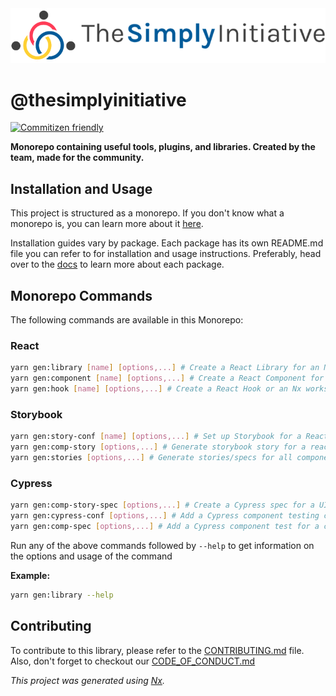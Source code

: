 <a href="https://gitlab.com/tsi-libs/the-simply-initiative">
  <img src="images/logo.png" alt="Logo">
</a>

# @thesimplyinitiative

[![Commitizen friendly](https://img.shields.io/badge/commitizen-friendly-brightgreen.svg)](http://commitizen.github.io/cz-cli/)

**Monorepo containing useful tools, plugins, and libraries. Created by the team, made for the community.**

## Installation and Usage

This project is structured as a monorepo. If you don't know what a monorepo is, you can learn more about it [here](https://www.atlassian.com/git/tutorials/monorepos).

Installation guides vary by package. Each package has its own README.md file you can refer to for installation and usage instructions. Preferably, head over to the [docs](https://docs.thesimplyinitiative.com.au) to learn more about each package.

## Monorepo Commands

The following commands are available in this Monorepo:

### React

```sh
yarn gen:library [name] [options,...] # Create a React Library for an Nx workspace.
yarn gen:component [name] [options,...] # Create a React Component for an Nx workspace.
yarn gen:hook [name] [options,...] # Create a React Hook or an Nx workspace.
```

### Storybook

```sh
yarn gen:story-conf [name] [options,...] # Set up Storybook for a React app or library.
yarn gen:comp-story [options,...] # Generate storybook story for a react component.
yarn gen:stories [options,...] # Generate stories/specs for all components declared in a project.
```

### Cypress

```sh
yarn gen:comp-story-spec [options,...] # Create a Cypress spec for a UI component that has a story.
yarn gen:cypress-conf [options,...] # Add a Cypress component testing configuration to an existing project.
yarn gen:comp-spec [options,...] # Add a Cypress component test for a component.
```

Run any of the above commands followed by `--help` to get information on the options and usage of the command

**Example:**

```sh
yarn gen:library --help
```

## Contributing

To contribute to this library, please refer to the [CONTRIBUTING.md](./CONTRIBUTING.md) file. Also, don't forget to checkout our [CODE_OF_CONDUCT.md](./CODE_OF_CONDUCT.md)

_This project was generated using [Nx](https://nx.dev)._
